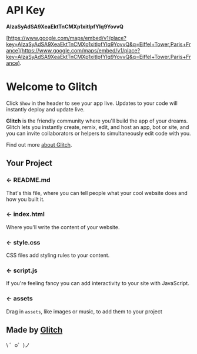 API Key 
=====
**AIzaSyAdSA9XeaEktTnCMXp1xitlpfYIq9YovvQ**

[https://www.google.com/maps/embed/v1/place?key=AIzaSyAdSA9XeaEktTnCMXp1xitlpfYIq9YovvQ&q=Eiffel+Tower,Paris+France](https://www.google.com/maps/embed/v1/place?key=AIzaSyAdSA9XeaEktTnCMXp1xitlpfYIq9YovvQ&q=Eiffel+Tower,Paris+France).

Welcome to Glitch
=================

Click `Show` in the header to see your app live. Updates to your code will instantly deploy and update live.

**Glitch** is the friendly community where you'll build the app of your dreams. Glitch lets you instantly create, remix, edit, and host an app, bot or site, and you can invite collaborators or helpers to simultaneously edit code with you.

Find out more [about Glitch](https://glitch.com/about).


Your Project
------------

### ← README.md

That's this file, where you can tell people what your cool website does and how you built it.

### ← index.html

Where you'll write the content of your website. 

### ← style.css

CSS files add styling rules to your content.

### ← script.js

If you're feeling fancy you can add interactivity to your site with JavaScript.

### ← assets

Drag in `assets`, like images or music, to add them to your project

Made by [Glitch](https://glitch.com/)
-------------------

\ ゜o゜)ノ
